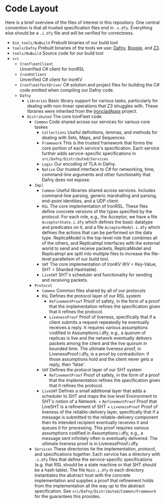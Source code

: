 # Code Layout

Here is a brief overview of the files of interest in this repository.  One central
convention is that all trusted specification files end in `.s.dfy`.  Everything else
should be a `.i.dfy` file and will be verified for correctness.

- `bin_tools/NuBuild` 
  Prebuilt binaries of our build tool
- `tools/Dafny` 
  Prebuilt binaries of the tools we use: 
    [Dafny](http://research.microsoft.com/en-us/projects/dafny/),
    [Boogie](https://github.com/boogie-org/boogie), and
    [Z3](https://github.com/Z3Prover/z3).
- `tools/NuBuild` 
  Source code for our build tool
- `src`
  + `IronfleetClient`     
    Unverified C# client for IronRSL
  + `IronKVClient`  
    Unverified C# client for IronKV
  + `IronfleetTestDriver` 
    C# solution and project files for building the C# code emitted
    when compiling our Dafny code.
  + `Dafny`
    - `Libraries` 
      Basic library support for various tasks, particularly for dealing with
      non-linear operations that Z3 struggles with.  These libraries were inherited from
      the [IroncladApps](http://research.microsoft.com/apps/pubs/default.aspx?id=230123) project.
    - `Distributed`
      The core IronFleet code
      + `Common`
        Code shared across our services for various core taskes
        - `Collections`
          Useful definitions, lemmas, and methods for dealing with Sets, Maps, and Sequences.
        - `Framework`
          This is the trusted framework that forms the core portion of each service's
          specification.  Each service further adds service-specific specifications in
          `src/Dafny/Distributed/Services`
        - `Logic`
          Our encoding of TLA in Dafny.
        - `Native`
          Our trusted interface to C# for networking, time, command-line arguments and
          other functionality that Dafny does not expose.
      + `Impl`
        - `Common`
          Useful libraries shared across services.  Includes command-line parsing, generic
          marshalling and parsing, end-point identities, and a UDP client.
        - `RSL`
          The core implementation of IronRSL.  These files define concrete versions of the
          types specified by the protocol.  For each role, e.g., the Acceptor, we have a
          file `AcceptorState.i.dfy` which defines the basic datatype and predicates on
          it, and a file `AcceptorModel.i.dfy` which defines the actions that can be
          performed on the data type.  ReplicaModel is the top-level role that combines
          all of the others, and ReplicaImpl interfaces with the external world to send
          and receive packets.  ReplicaModel and ReplicaImpl are split into multiple files
          to increase the file-level parallelism of our build tool.
        - `SHT`
          The core implementation of IronKV (KV = Key-Value, SHT = Sharded Hashtable).  
        - `LiveSHT`
          SHT's scheduler and functionality for sending and receiving packets.  
      + `Protocol`
        - `Common`
          Common files shared by all of our protocols
        - `RSL`
          Defines the protocol layer of our RSL system
            + `RefinementProof`
              Proof of safety, in the form of a proof that the implementation
          refines the specification given that it refines the protocol.
            + `LivenessProof`
               Proof of liveness, specifically that if a client submits a request
          repeatedly he eventually receives a reply.  It requires
          various assumptions codified in Assumptions.i.dfy, e.g.,
          a quorum of replicas is live and the network
          eventually delivers packets among the client and
          the live quorum in bounded time.
          The ultimate liveness proof, in LivenessProof.i.dfy, is a proof
          by contradiction:  if those assumptions hold and the client
          never gets a reply, then 'false'.
        - `SHT`
          Defines the protocol layer of our SHT system
            + `RefinementProof`
              Proof of safety, in the form of a proof that the implementation
          refines the specification given that it refines the protocol.
        - `LiveSHT`
          Defines a small additional layer that adds a scheduler to SHT and maps
          the low level Environment to SHT's notion of a Network.
              + `RefinementProof`
                Proof that LiveSHT is a refinement of SHT
              + `LivenessProof`
                Proof of liveness of the reliable-delivery layer, specifically
                that if a message is submitted to the reliable-delivery component
                then its intended recipient eventually receives it and queues
                it for processing.  This proof requires
                various assumptions codified in Assumptions.i.dfy,
                e.g., a message sent infinitely often
                is eventually delivered.  The ultimate
                liveness proof is in LivenessProof.i.dfy.
      + `Services`
        These directories tie the implementation, protocol, and specifications together.
        Each service has a directory with `.s.dfy` files that define the service-specific
        specifications (e.g. that RSL should be a state machine or that SHT should be a
        hash table).  The file `Main.i.dfy` in each directory instantiates the abstract
        host with the concrete implementation and supplies a proof that refinement holds
        from the implementation all the way up to the abstract specification.  See
        `src/Dafny/Distributed/Common/Framework` for the guarantees this provides.

